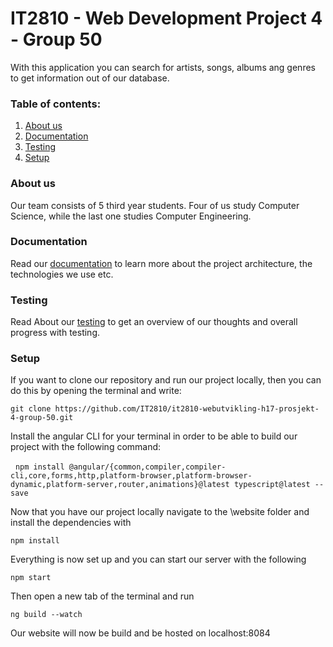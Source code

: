 # IT2810 - Web Development Project 4 - Group 50
With this application you can search for artists, songs, albums ang genres to get information out of our database.

### Table of contents:
1. [About us](#AboutUs)
2. [Documentation](#Documentation)
3. [Testing](#Testing)
4. [Setup](#Setup)

### About us <a name="AboutUs"></a>
Our team consists of 5 third year students. Four of us study Computer Science, while the last one studies Computer 
Engineering.


### Documentation <a name ="Documentation"></a>
Read our [documentation](DOC.md) to learn more about the project architecture, the technologies we use etc.

### Testing <a name="Testing"></a>
  Read About our [testing](TESTING.md) to get an overview of our thoughts and overall progress with testing. 

### Setup <a name="Setup"></a>
   If you want to clone our repository and run our project locally, then you can do this by opening the terminal 
   and write:
   
   `git clone https://github.com/IT2810/it2810-webutvikling-h17-prosjekt-4-group-50.git`
   
   Install the angular CLI for your terminal in order to be able to build our project with the following command:
   
   `npm install @angular/{common,compiler,compiler-cli,core,forms,http,platform-browser,platform-browser-dynamic,platform-server,router,animations}@latest typescript@latest --save`
   
   Now that you have our project locally navigate to the \website folder and install the dependencies with 
   
   `npm install`
   
   Everything is now set up and you can start our server with the following
   
   `npm start`
   
   Then open a new tab of the terminal and run
   
   `ng build --watch`
   
   Our website will now be build and be hosted on localhost:8084
